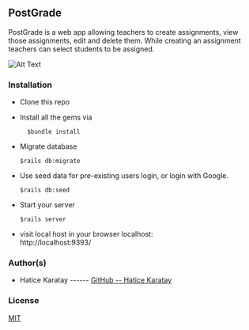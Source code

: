## PostGrade
PostGrade is a web app allowing teachers to create assignments, view those assignments, edit and delete them. While creating an assignment teachers can select students to be assigned.

![Alt Text](app/assets/images/postgrade.gif?raw=true "Features")


### Installation
* Clone this repo

* Install all the gems via 
   ``` 
     $bundle install
   ```
 * Migrate database
    ```
    $rails db:migrate
   ```
 * Use seed data for pre-existing users login, or login with Google. 
     ```
    $rails db:seed
    ```
 * Start your server
     ```
    $rails server
   ```
 * visit local host in your browser localhost:    
   http://localhost:9393/

### Author(s)
* Hatice Karatay ------ [GitHub -- Hatice Karatay](https://github.com/haticekaratay)
### License 
[MIT](https://github.com/haticekaratay/post-grade/blob/main/LICENSE)

